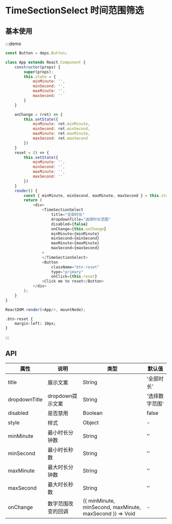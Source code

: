 # TimeSectionSelect 时间范围筛选

## 基本使用

:::demo

```js
const Button = deps.Button;

class App extends React.Component {
    constructor(props) {
        super(props);
        this.state = {
            minMinute: '',
            minSecond: '',
            maxMinute: '',
            maxSecond: ''
        }
    }

    onChange = (ret) => {
        this.setState({
            minMinute: ret.minMinute,
            minSecond: ret.minSecond,
            maxMinute: ret.maxMinute,
            maxSecond: ret.maxSecond
        })
    }
    reset = () => {
        this.setState({
            minMinute: '',
            minSecond: '',
            maxMinute: '',
            maxSecond: ''
        })
    }
    render() {
        const { minMinute, minSecond, maxMinute, maxSecond } = this.state;
        return ( 
            <div>
                <TimeSectionSelect
                    title="全部时长"
                    dropdownTitle="选择时长范围"
                    disabled={false}
                    onChange={this.onChange}
                    minMinute={minMinute}
                    minSecond={minSecond}
                    maxMinute={maxMinute}
                    maxSecond={maxSecond}
                >
                </TimeSectionSelect>
                <Button 
                    className="btn-reset"
                    type="primary"
                    onClick={this.reset}
                >Click me to reset</Button>
            </div>
        );
    }
}

ReactDOM.render(<App/>, mountNode);
```

```less
.btn-reset {
    margin-left: 10px;
}
```
:::

## API

| 属性 | 说明 | 类型 | 默认值 |
| --- | --- | --- | --- |
| title | 展示文案 | String | '全部时长' |
| dropdownTitle | dropdown提示文案 | String | '选择数字范围' |
| disabled | 是否禁用 | Boolean | false |
| style | 样式 | Object | - |
| minMinute | 最小时长分钟数 | String | '' |
| minSecond | 最小时长秒数 | String | '' |
| maxMinute | 最大时长分钟数 | String | ''
| maxSecond | 最大时长秒数 | String | ''
| onChange | 数字范围改变的回调 | ({ minMinute, minSecond, maxMinute, maxSecond }) => Void | - |